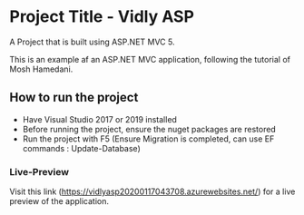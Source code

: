 # Project Title - Vidly ASP

A Project that is built using ASP.NET MVC 5.

This is an example af an ASP.NET MVC application, following the tutorial of Mosh Hamedani.


## How to run the project

- Have  Visual Studio 2017 or 2019 installed
- Before running the project, ensure the nuget packages are restored
- Run the project with F5 (Ensure Migration is completed, can use EF commands : Update-Database)


### Live-Preview

Visit this link (https://vidlyasp20200117043708.azurewebsites.net/) for a live preview of the application.